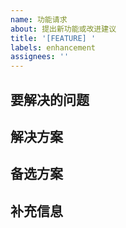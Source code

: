 ```yaml
---
name: 功能请求
about: 提出新功能或改进建议
title: '[FEATURE] '
labels: enhancement
assignees: ''
---
```


## 要解决的问题

<!-- 这个功能解决什么问题？ -->

## 解决方案

<!-- 应该如何解决？ -->

## 备选方案

<!-- 还考虑过哪些方法？ -->

## 补充信息

<!-- 其他相关信息 -->
